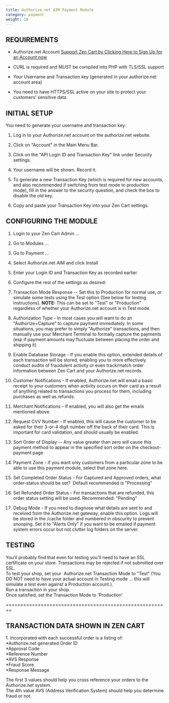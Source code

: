 ```yaml
---
title: Authorize.net AIM Payment Module
category: payment
weight: 10
---
```


## REQUIREMENTS

*   Authorize.net Account [Support Zen Cart by Clicking Here to Sign Up for an Account now](http://reseller.authorize.net/application.asp?id=131345)
*   CURL is required and MUST be compiled into PHP with TLS/SSL support  

*   Your Username and Transaction key (generated in your authorize.net account area)
*   You need to have HTTPS/SSL active on your site to protect your customers' sensitive data  

## INITIAL SETUP

You need to generate your username and transaction key:  

1.  Log in to your Authorize.net account on the authorize.net website.  

2.  Click on "Account" in the Main Menu Bar.
3.  Click on the "API Login ID and Transaction Key" link under Security settings.
4.  Your username will be shown. Record it.  

5.  To generate a new Transaction Key (which is required for new accounts, and also recommended if switching from test mode to production mode), fill in the answer to the security question, and check the box to disable the old key.
6.  Copy and paste your Transaction Key into your Zen Cart settings.

## CONFIGURING THE MODULE

1.  Login to your Zen Cart Admin ...
2.  Go to Modules ...
3.  Go to Payment ...
4.  Select Authorize.net AIM and click Install
5.  Enter your Login ID and Transaction Key as recorded earlier
6.  Configure the rest of the settings as desired:

1.  Transaction Mode Response -- Set this to Production for normal use, or simulate some tests using the Test option (See below for testing instructions). **NOTE:** This can be set to "Test" or "Production" regardless of whether your Authorize.net account is in Test mode.  

2.  Authorization Type - In most cases you will want to do an "Authorize+Capture" to capture payment immediately. In some situations, you may prefer to simply "Authorize" transactions, and then manually use your Merchant Terminal to formally capture the payments (esp if payment amounts may fluctuate between placing the order and shipping it)
3.  Enable Database Storage - If you enable this option, extended details of each transaction will be stored, enabling you to more effectively conduct audits of fraudulent activity or even track/match order information between Zen Cart and your Authorize.net records.
4.  Customer Notifications - If enabled, Authorize.net will email a basic receipt to your customers when activity occurs on their card as a result of anything related to transactions you process for them, including purchases as well as refunds.
5.  Merchant Notifications - If enabled, you will also get the emails mentioned above.
6.  Request CVV Number - If enabled, this will cause the customer to be asked for their 3-or-4 digit number off the back of their card. This is important for card validation, and should usually be enabled.
7.  Sort Order of Display -- Any value greater than zero will cause this payment method to appear in the specified sort order on the checkout-payment page
8.  Payment Zone - if you want only customers from a particular zone to be able to use this payment module, select that zone here.
9.  Set Completed Order Status - For Captured and Approved orders, what order-status should be set?  Default recommended is "Processing"
10.  Set Refunded Order Status - For transactions that are refunded, this order status setting will be used. Recommended: "Pending"
11.  Debug Mode - If you need to diagnose what details are sent to and received from the Authorize.net gateway, enable this option. Logs will be stored in the /cache folder and numbered in obscurity to prevent snooping. Set it to "Alerts Only" if you want to be emailed if payment system errors occur but not clutter log folders on the server.  

## TESTING

You'll probably find that even for testing you'll need to have an SSL certificate on your store. Transactions may be rejected if not submitted over SSL.  
To test your shop, set your  Authorize.net Transaction Mode to "Test" (You DO NOT need to have your actual account in Testing mode ... this will simulate a test even against a Production account.).  
Run a transaction in your shop.   
Once satisfied, set the Transaction Mode to 'Production'  

========================================================  

## TRANSACTION DATA SHOWN IN ZEN CART  

1\. Incorporated with each successful order is a listing of:  
*Authorize.net generated Order ID  
*Approval Code  
*Reference Number  
*AVS Response  
*Fraud Score  
*Response Message  

The first 3 values should help you cross reference your orders to the Authorize.net system.   
The 4th value AVS (Address Verification System) should help you determine fraud or not.
